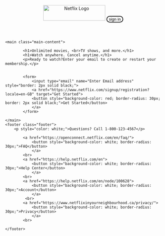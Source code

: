 <!DOCTYPE html>
<html lang="en">
<head>
    <meta charset="UTF-8">
    <meta name="viewport" content="width=device-width, initial-scale=1.0">
    <title>Netflix</title>
    <link rel="stylesheet" href="netflix.css">
</head>
<body>
    <header class="header">
        <div class="logo">
            <img src="https://images.ctfassets.net/y2ske730sjqp/1aONibCke6niZhgPxuiilC/2c401b05a07288746ddf3bd3943fbc76/BrandAssets_Logos_01-Wordmark.jpg?w=940" alt="Netflix Logo" width="200px" height="50px">
            <a href="https://www.netflix.com/in/Login" target="sign in">
            <button style = "background-color: white; border-radius: 30px; border: 2px solid black;">sign in</button>
            </a>
        </div>
    </header>
    
    <main class="main-content">
        
            <h1>Unlimited movies, <br>TV shows, and more.</h1>
            <h1>Watch anywhere. Cancel anytime.</h1>
            <p>Ready to watch?Enter your email to create or restart your membership.</p>

    
            <form>
                <input type="email" name="Enter Email address" style="border: 2px solid black;">
                <a href="https://www.netflix.com/signup/registration?locale=en-GB" target="Get Started">
                <button style="background-color: red; border-radius: 30px; border: 2px solid black;">Get Started</button>
                </a>
            </form>
      
    </main>
    <footer class="footer">
        <p style="color: white;">Questions? Call 1-800-123-4567</p>
        
            <a href="https://openconnect.netflix.com/en/faq/">
                <button style="background-color: white; border-radius: 30px;">FAQ</button>
                </a>
            <br>
            <a href="https://help.netflix.com/en">
                <button style="background-color: white; border-radius: 30px;">Help Center</button>
                </a>
            <br>
            <a href="https://help.netflix.com/en/node/100628">
                <button style="background-color: white; border-radius: 30px;">Account</button>
                </a>
             <br>
            <a href="https://www.netflixinyourneighbourhood.ca/privacy/">
                <button style="background-color: white; border-radius: 30px;">Privacy</button>
                </a>
            <br>
        
    </footer>
</body>
</html>
